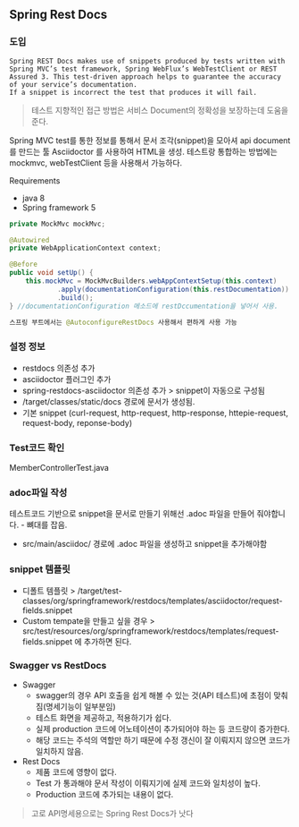 ## Spring Rest Docs

### 도입 

```text
Spring REST Docs makes use of snippets produced by tests written with Spring MVC’s test framework, Spring WebFlux’s WebTestClient or REST Assured 3. This test-driven approach helps to guarantee the accuracy of your service’s documentation. 
If a snippet is incorrect the test that produces it will fail.
```
> 테스트 지향적인 접근 방법은 서비스 Document의 정확성을 보장하는데 도움을 준다.

Spring MVC test를 통한 정보를 통해서 문서 조각(snippet)을 모아셔 api document를 만드는 툴
Asciidoctor 를 사용하여 HTML을 생성.
테스트랑 통합하는 방법에는 mockmvc, webTestClient 등을 사용해서 가능하다.

Requirements 
 - java 8
 - Spring framework 5

```java
private MockMvc mockMvc;

@Autowired
private WebApplicationContext context;

@Before
public void setUp() {
	this.mockMvc = MockMvcBuilders.webAppContextSetup(this.context)
			.apply(documentationConfiguration(this.restDocumentation)) 
			.build();
} //documentationConfiguration 메소드에 restDccumentation을 넣어서 사용.

스프링 부트에서는 @AutoconfigureRestDocs 사용해서 편하게 사용 가능
```

### 설정 정보
- restdocs 의존성 추가
- asciidoctor 플러그인 추가
- spring-restdocs-asciidoctor 의존성 추가 > snippet이 자동으로 구성됨
- /target/classes/static/docs 경로에 문서가 생성됨.
- 기본 snippet (curl-request, http-request, http-response, httepie-request, request-body, reponse-body)

### Test코드 확인
MemberControllerTest.java

### adoc파일 작성
테스트코드 기반으로 snippet을 문서로 만들기 위해선 .adoc 파일을 만들어 줘야합니다. - 뼈대를 잡음.
- src/main/asciidoc/ 경로에 .adoc 파일을 생성하고 snippet을 추가해야함

### snippet 템플릿
- 디폴트 템플릿 > /target/test-classes/org/springframework/restdocs/templates/asciidoctor/request-fields.snippet
- Custom tempate을 만들고 싶을 경우 > src/test/resources/org/springframework/restdocs/templates/request-fields.snippet 에 추가하면 된다.

### Swagger vs RestDocs
 - Swagger
    - swagger의 경우 API 호출을 쉽게 해볼 수 있는 것(API 테스트)에 초점이 맞춰짐(명세기능이 일부분임)
    - 테스트 화면을 제공하고, 적용하기가 쉽다.
    - 실제 production 코드에 어노테이션이 추가되어야 하는 등 코드량이 증가한다.
    - 해당 코드는 주석의 역할만 하기 때문에 수정 갱신이 잘 이뤄지지 않으면 코드가 일치하지 않음.
 - Rest Docs
    - 제품 코드에 영향이 없다.
    - Test 가 통과해야 문서 작성이 이뤄지기에 실제 코드와 일치성이 높다.
    - Production 코드에 추가되는 내용이 없다.
  > 고로 API명세용으로는 Spring Rest Docs가 낫다
